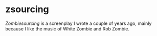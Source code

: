 zsourcing
=========

*Zombiesourcing* is a screenplay I wrote a couple of years ago, mainly because I like the music of White Zombie and Rob Zombie. 

